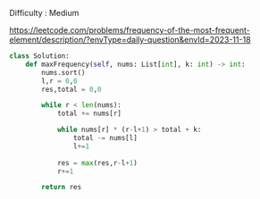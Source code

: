 Difficulty : Medium

https://leetcode.com/problems/frequency-of-the-most-frequent-element/description/?envType=daily-question&envId=2023-11-18 

```python
class Solution:
    def maxFrequency(self, nums: List[int], k: int) -> int:
        nums.sort()
        l,r = 0,0
        res,total = 0,0

        while r < len(nums):
            total += nums[r]

            while nums[r] * (r-l+1) > total + k:
                total -= nums[l]
                l+=1
            
            res = max(res,r-l+1)
            r+=1

        return res
```
